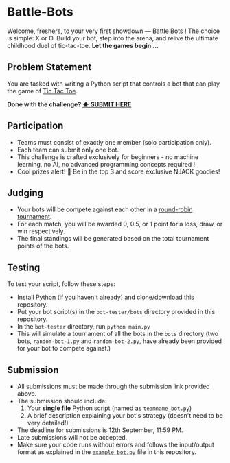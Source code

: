 # Battle-Bots
Welcome, freshers, to your very first showdown — Battle Bots ! The choice is simple: X or O. Build your bot, step into the arena, and relive the ultimate childhood duel of tic-tac-toe.
**Let the games begin ...**

## Problem Statement

You are tasked with writing a Python script that controls a bot that can play the game of [Tic Tac Toe](https://share.google/ZTG2AqZcQriS03w26).

**Done with the challenge? [⬆️ SUBMIT HERE]()**

## Participation

* Teams must consist of exactly one member (solo participation only).
* Each team can submit only one bot.
* This challenge is crafted exclusively for beginners - no machine learning, no AI, no advanced programming concepts required !
* Cool prizes alert! 🎁 Be in the top 3 and score exclusive NJACK goodies!

## Judging

* Your bots will be compete against each other in a [round-robin tournament](https://en.wikipedia.org/wiki/Round-robin_tournament).
* For each match, you will be awarded 0, 0.5, or 1 point for a loss, draw, or win respectively.
* The final standings will be generated based on the total tournament points of the bots.

## Testing

To test your script, follow these steps:

* Install Python (if you haven't already) and clone/download this repository.
* Put your bot script(s) in the `bot-tester/bots` directory provided in this repository.
* In the `bot-tester` directory, run `python main.py`
* This will simulate a tournament of all the bots in the `bots` directory (two bots, `random-bot-1.py` and `random-bot-2.py`, have already been provided for your bot to compete against.)

## Submission

* All submissions must be made through the submission link provided above.
* The submission should include:
  1. Your **single file** Python script (named as `teamname_bot.py`)
  2. A brief description explaining your bot's strategy (doesn't need to be very detailed!)
* The deadline for submissions is 12th September, 11:59 PM.
* Late submissions will not be accepted.
* Make sure your code runs without errors and follows the input/output format as explained in the [`example_bot.py`](https://github.com/King-MCML06/Battle-Bots/blob/main/example-bot.py) file in this repository.
